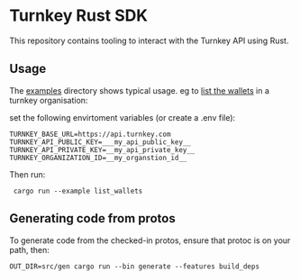 # Turnkey Rust SDK

This repository contains tooling to interact with the Turnkey API using Rust. 

## Usage

The [examples](/examples) directory shows typical usage. eg to [list the wallets](/examples/list_wallets.rs) in
a turnkey organisation: 

set the following envirtoment variables (or create a .env file):

```
TURNKEY_BASE_URL=https://api.turnkey.com
TURNKEY_API_PUBLIC_KEY=___my_api_public_key__
TURNKEY_API_PRIVATE_KEY=__my_api_private_key__
TURNKEY_ORGANIZATION_ID=__my_organstion_id__
```

Then run:

```
 cargo run --example list_wallets
```

## Generating code from protos

To generate code from the checked-in protos, ensure that protoc is on your path, then:
```
OUT_DIR=src/gen cargo run --bin generate --features build_deps
```
